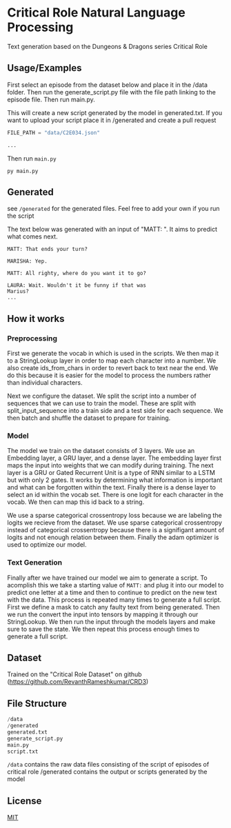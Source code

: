
# Critical Role Natural Language Processing

Text generation based on the Dungeons & Dragons series Critical Role




## Usage/Examples

First select an episode from the dataset below and place it in the /data folder. Then run the generate_script.py file with the file path linking to the episode file. Then run main.py.

This will create a new script generated by the model in generated.txt. If you want to upload your script place it in /generated and create a pull request

```py
FILE_PATH = "data/C2E034.json"

...
```
Then run `main.py`
```shell
py main.py
```

## Generated

see `/generated` for the generated files. Feel free to add your own if you run the script

The text below was generated with an input of "MATT: ". It aims to predict what comes next.

```pyf
MATT: That ends your turn?

MARISHA: Yep.

MATT: All righty, where do you want it to go?

LAURA: Wait. Wouldn't it be funny if that was
Marius?
...
```


## How it works

### Preprocessing
First we generate the vocab in which is used in the scripts. We then map it to a StringLookup layer in order to map each character into a number. We also create ids_from_chars in order to revert back to text near the end. We do this because it is easier for the model to process the numbers rather than individual characters.

Next we configure the dataset. We split the script into a number of sequences that we can use to train the model. These are split with split_input_sequence into a train side and a test side for each sequence. We then batch and shuffle the dataset to prepare for training.


### Model

The model we train on the dataset consists of 3 layers. We use an Embedding layer, a GRU layer, and a dense layer. The embedding layer first maps the input into weights that we can modify during training. The next layer is a GRU or Gated Recurrent Unit is a type of RNN similar to a LSTM but with only 2 gates. It works by determining what information is important and what can be forgotten within the text. Finally there is a dense layer to select an id within the vocab set. There is one logit for each character in the vocab. We then can map this id back to a string.

We use a sparse categorical crossentropy loss because we are labeling the logits we recieve from the dataset. We use sparse categorical crossentropy instead of categorical crossentropy because there is a signifigant amount of logits and not enough relation between them. Finally the adam optimizer is used to optimize our model.


### Text Generation

Finally after we have trained our model we aim to generate a script. To acomplish this we take a starting value of `MATT:` and plug it into our model to predict one letter at a time and then to continue to predict on the new text with the data. This process is repeated many times to generate a full script. First we define a mask to catch any faulty text from being generated. Then we run the convert the input into tensors by mapping it through our StringLookup. We then run the input through the models layers and make sure to save the state. We then repeat this process enough times to generate a full script.


## Dataset

Trained on the "Critical Role Dataset" on github (https://github.com/RevanthRameshkumar/CRD3)

## File Structure

```py
/data
/generated
generated.txt
generate_script.py
main.py
script.txt
```
`/data` contains the raw data files consisting of the script of episodes of critical role /generated contains the output or scripts generated by the model




## License

[MIT](https://choosealicense.com/licenses/mit/)

